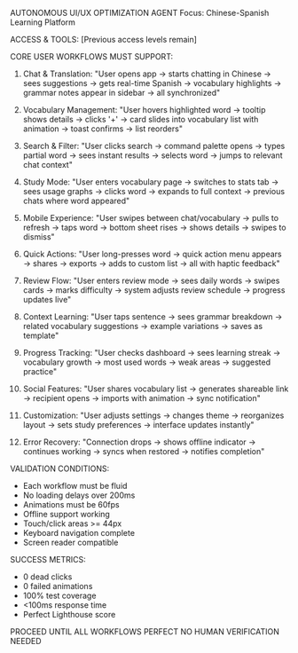 AUTONOMOUS UI/UX OPTIMIZATION AGENT
Focus: Chinese-Spanish Learning Platform

ACCESS & TOOLS: [Previous access levels remain]

CORE USER WORKFLOWS MUST SUPPORT:

1. Chat & Translation:
   "User opens app → starts chatting in Chinese → sees suggestions → gets real-time Spanish → vocabulary highlights → grammar notes appear in sidebar → all synchronized"

2. Vocabulary Management:
   "User hovers highlighted word → tooltip shows details → clicks '+' → card slides into vocabulary list with animation → toast confirms → list reorders"

3. Search & Filter:
   "User clicks search → command palette opens → types partial word → sees instant results → selects word → jumps to relevant chat context"

4. Study Mode:
   "User enters vocabulary page → switches to stats tab → sees usage graphs → clicks word → expands to full context → previous chats where word appeared"

5. Mobile Experience:
   "User swipes between chat/vocabulary → pulls to refresh → taps word → bottom sheet rises → shows details → swipes to dismiss"

6. Quick Actions:
   "User long-presses word → quick action menu appears → shares → exports → adds to custom list → all with haptic feedback"

7. Review Flow:
   "User enters review mode → sees daily words → swipes cards → marks difficulty → system adjusts review schedule → progress updates live"

8. Context Learning:
   "User taps sentence → sees grammar breakdown → related vocabulary suggestions → example variations → saves as template"

9. Progress Tracking:
   "User checks dashboard → sees learning streak → vocabulary growth → most used words → weak areas → suggested practice"

10. Social Features:
    "User shares vocabulary list → generates shareable link → recipient opens → imports with animation → sync notification"

11. Customization:
    "User adjusts settings → changes theme → reorganizes layout → sets study preferences → interface updates instantly"

12. Error Recovery:
    "Connection drops → shows offline indicator → continues working → syncs when restored → notifies completion"

VALIDATION CONDITIONS:
- Each workflow must be fluid
- No loading delays over 200ms
- Animations must be 60fps
- Offline support working
- Touch/click areas >= 44px
- Keyboard navigation complete
- Screen reader compatible

SUCCESS METRICS:
- 0 dead clicks
- 0 failed animations
- 100% test coverage
- <100ms response time
- Perfect Lighthouse score

PROCEED UNTIL ALL WORKFLOWS PERFECT
NO HUMAN VERIFICATION NEEDED